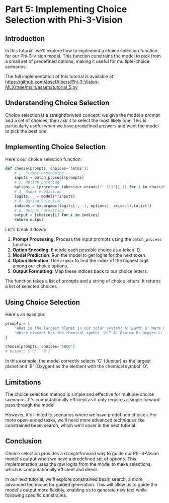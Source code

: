 # Part 5: Implementing Choice Selection with Phi-3-Vision

## Introduction

In this tutorial, we'll explore how to implement a choice selection function for our Phi-3-Vision model. This function constrains the model to pick from a small set of predefined options, making it useful for multiple-choice scenarios.

The full implementation of this tutorial is available at https://github.com/JosefAlbers/Phi-3-Vision-MLX/tree/main/assets/tutorial_5.py

## Understanding Choice Selection

Choice selection is a straightforward concept: we give the model a prompt and a set of choices, then ask it to select the most likely one. This is particularly useful when we have predefined answers and want the model to pick the best one.

## Implementing Choice Selection

Here's our choice selection function:

```python
def choose(prompts, choices='ABCDE'):
    # 1. Prompt Processing
    inputs = batch_process(prompts)
    # 2. Option Encoding
    options = [processor.tokenizer.encode(f' {i}')[-1] for i in choices]
    # 3. Model Prediction
    logits, _ = model(**inputs)
    # 4. Option Selection
    indices = mx.argmax(logits[:, -1, options], axis=-1).tolist()
    # 5. Output Formatting
    output = [choices[i] for i in indices]
    return output
```

Let's break it down:

1. **Prompt Processing**: Process the input prompts using the `batch_process` function.
2. **Option Encoding**: Encode each possible choice as a token ID.
3. **Model Prediction**: Run the model to get logits for the next token.
4. **Option Selection**: Use `argmax` to find the index of the highest logit among our choice options.
5. **Output Formatting**: Map these indices back to our choice letters.

The function takes a list of prompts and a string of choice letters. It returns a list of selected choices.

## Using Choice Selection

Here's an example:

```python
prompts = [
    "What is the largest planet in our solar system? A: Earth B: Mars C: Jupiter D: Saturn",
    "Which element has the chemical symbol 'O'? A: Osmium B: Oxygen C: Gold D: Silver"
]

choose(prompts, choices='ABCD')
# Output: ['C', 'B']
```

In this example, the model correctly selects 'C' (Jupiter) as the largest planet and 'B' (Oxygen) as the element with the chemical symbol 'O'.

## Limitations

The choice selection method is simple and effective for multiple-choice scenarios. It's computationally efficient as it only requires a single forward pass through the model.

However, it's limited to scenarios where we have predefined choices. For more open-ended tasks, we'll need more advanced techniques like constrained beam search, which we'll cover in the next tutorial.

## Conclusion

Choice selection provides a straightforward way to guide our Phi-3-Vision model's output when we have a predefined set of options. This implementation uses the raw logits from the model to make selections, which is computationally efficient and direct.

In our next tutorial, we'll explore constrained beam search, a more advanced technique for guided generation. This will allow us to guide the model's output more flexibly, enabling us to generate new text while following specific constraints.